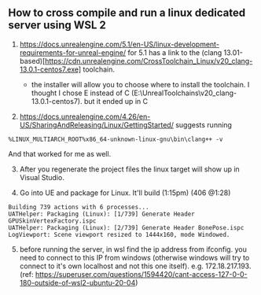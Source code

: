 ## How to cross compile and run a linux dedicated server using WSL 2
1. https://docs.unrealengine.com/5.1/en-US/linux-development-requirements-for-unreal-engine/ for 5.1 has a link to the (clang 13.01-based)[https://cdn.unrealengine.com/CrossToolchain_Linux/v20_clang-13.0.1-centos7.exe] toolchain.
    * the installer will allow you to choose where to install the toolchain.  I thought I chose E instead of C (E:\UnrealToolchains\v20_clang-13.0.1-centos7). but it ended up in C

2. https://docs.unrealengine.com/4.26/en-US/SharingAndReleasing/Linux/GettingStarted/ suggests running
```
%LINUX_MULTIARCH_ROOT%x86_64-unknown-linux-gnu\bin\clang++ -v
```
And that worked for me as well.

3. After you regenerate the project files the linux target will show up in Visual Studio.

4. Go into UE and package for Linux.  It'll build (1:15pm) (406 @1:28)
```
Building 739 actions with 6 processes...
UATHelper: Packaging (Linux): [1/739] Generate Header GPUSkinVertexFactory.ispc
UATHelper: Packaging (Linux): [2/739] Generate Header BonePose.ispc
LogViewport: Scene viewport resized to 1444x160, mode Windowed.
```

5. before running the server, in wsl find the ip address from ifconfig.  you need to connect to this IP from windows (otherwise windows will try to connect to it's own localhost and not this one itself).  e.g. 172.18.217.193.  (ref: https://superuser.com/questions/1594420/cant-access-127-0-0-180-outside-of-wsl2-ubuntu-20-04)

